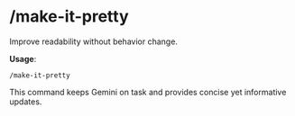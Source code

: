
# /make-it-pretty

Improve readability without behavior change.

**Usage**:
```
/make-it-pretty
```

This command keeps Gemini on task and provides concise yet informative updates.
